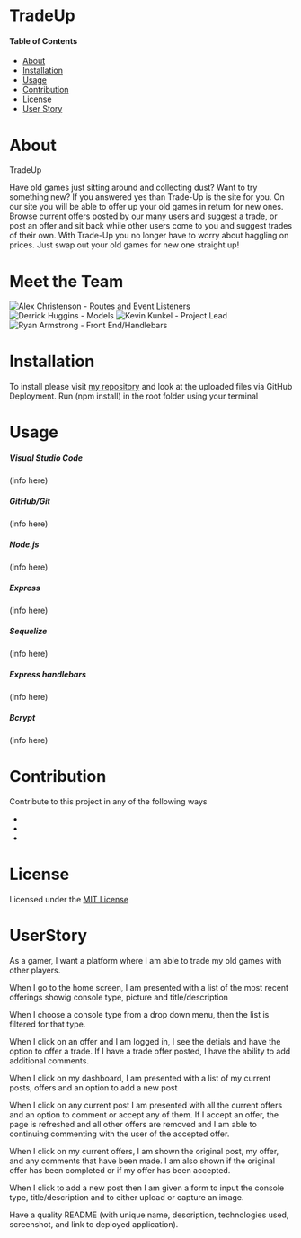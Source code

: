 # TradeUp

#### Table of Contents

- [About](#About)
- [Installation](#Installation)
- [Usage](#Usage)
- [Contribution](#Contribution)
- [License](#License)
- [User Story](#License)

# About

TradeUp

Have old games just sitting around and collecting dust? Want to try something new? If you answered yes than Trade-Up is the site for you.
On our site you will be able to offer up your old games in return for new ones. Browse current offers posted by our many users and suggest a trade, or post an offer and sit back while other users come to you and suggest trades of their own. With Trade-Up you no longer have to worry about haggling on prices. Just swap out your old games for new one straight up!

# Meet the Team

![Alex Christenson - Routes and Event Listeners](https://github.com/christenson10)
![Derrick Huggins - Models](https://github.com/dhuggins221)
![Kevin Kunkel - Project Lead](https://github.com/kunkelkevin)
![Ryan Armstrong - Front End/Handlebars](https://github.com/Rarmstrong45)

# Installation

To install please visit [my repository]() and look at the uploaded files via GitHub Deployment.
Run (npm install) in the root folder using your terminal

# Usage

##### Visual Studio Code

(info here)

##### GitHub/Git

(info here)

##### Node.js

(info here)

##### Express

(info here)

##### Sequelize

(info here)

##### Express handlebars

(info here)

##### Bcrypt

(info here)

# Contribution

Contribute to this project in any of the following ways

- []()
- []()
- []()



# License

Licensed under the [MIT License](https://github.com/lexcraw4d/SEO/blob/master/LICENSE)

# UserStory

As a gamer, I want a platform where I am able to trade my old games with other players.

When I go to the home screen, I am presented with a list of the most recent offerings showig console type, picture and title/description

When I choose a console type from a drop down menu, then the list is filtered for that type.

When I click on an offer and I am logged in, I see the detials and have the option to offer a trade.  If I have a trade offer posted, I have the ability to add additional comments.

When I click on my dashboard, I am presented with a list of my current posts, offers and an option to add a new post

When I click on any current post I am presented with all the current offers and an option to comment or accept any of them.  If I accept an offer, the page is refreshed and all other offers are removed and I am able to continuing commenting with the user of the accepted offer.

When I click on my current offers, I am shown the original post, my offer, and any comments that have been made.  I am also shown if the original offer has been completed or if my offer has been accepted.

When I click to add a new post then I am given a form to input the console type, title/description and to either upload or capture an image.

Have a quality README (with unique name, description, technologies used, screenshot, and link to deployed application).